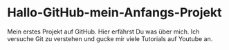 # Hallo-GitHub-mein-Anfangs-Projekt
Mein erstes Projekt auf GitHub. Hier erfährst Du was über mich.
Ich versuche Git zu verstehen und gucke mir viele Tutorials auf Youtube an.
